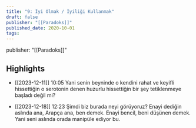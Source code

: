 ```yaml
---
title: "9: İyi Olmak / İyiliği Kullanmak"
draft: false
publisher: "[[Paradoks]]"
published_date: 2020-10-01
tags:
---
```

publisher: "[[Paradoks]]"


## Highlights
* [[2023-12-11]] 10:05  Yani senin beyninde o kendini rahat ve keyifli hissettiğin o serotonin denen huzurlu hissettiğin bir şey tetiklenmeye başladı değil mi?

* [[2023-12-18]] 12:23  Şimdi biz burada neyi görüyoruz? Enayi dediğin aslında ana, Arapça ana, ben demek. Enayi bencil, beni düşünen demek. Yani seni aslında orada manipüle ediyor bu.

